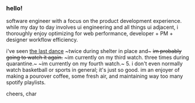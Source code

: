 ### hello! 

software engineer with a focus on the product development experience. while my day to day involves ui engineering and all things ui adjacent, i thoroughly enjoy optimizing for web performance, developer + PM + designer workflow efficiency.

i've seen [the last dance](https://www.netflix.com/title/80203144) ~twice during shelter in place and~ ~~im probably going to watch it again.~~ ~im currently on my third watch. three times during quarantine.~  ~im currently on my fourth watch.~ 5. i don't even normally watch basketball or sports in general; it's just so good. im an enjoyer of making a pourover coffee, some fresh air, and maintaining way too many spotify playlists.

cheers,
char
